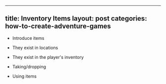 ---
title: Inventory Items
layout: post
categories: how-to-create-adventure-games
----

<ul>
<li><p>Introduce items</p></li>
<li><p>They exist in locations</p></li>
<li><p>They exist in the player's inventory</p></li>
<li><p>Taking/dropping</p></li>
<li><p>Using items</p></li>
</ul>